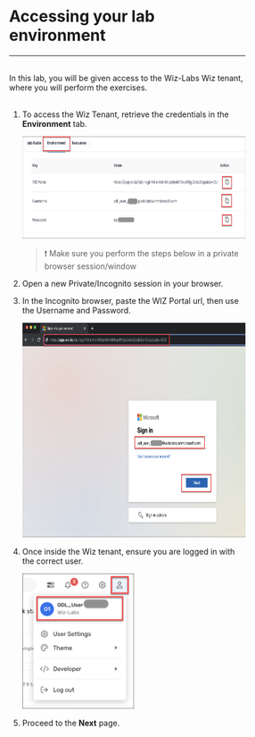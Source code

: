 <div style="margin-right: 50px; margin-left: 30px;">

# Accessing your lab environment
___
<br>
In this lab, you will be given access to the Wiz-Labs Wiz tenant, where you will perform the exercises. 
<br/>
<br>

1. To access the Wiz Tenant, retrieve the credentials in the **Environment** tab.

   <p align="left">
       <img width="600" height="183" img src="img/env_creds.png"/>
        </p>

   > ❗ Make sure you perform the steps below in a private browser session/window

1. Open a new Private/Incognito session in your browser.
   
1. In the Incognito browser, paste the WIZ Portal url, then use the Username and Password.

    <p align="left">
       <img width="600" height="384" img src="img/login.png"/>
        </p>
        
1. Once inside the Wiz tenant, ensure you are logged in with the correct user.

    <p align="left">
       <img width="200" height="242" img src="img/wiz_user.png"/>
        </p>

1. Proceed to the **Next** page.

</div>
